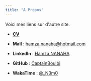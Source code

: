 ```yaml
---
title: "A Propos"
---
```


Voici mes liens sur d'autre site.

- **[CV](/CV.pdf)**

- **Mail** : [hamza.nanaha@hotmail.com](mailto:hamza.nanaha@hotmail.com)

- **LinkedIn** : [Hamza NANAHA](https://www.linkedin.com/in/hamza-nanaha)

- **GitHub** : [CaptainBoulbi](https://github.com/CaptainBoulbi)

- **WakaTime** : [@_N3m0](https://wakatime.com/@_N3m0)
